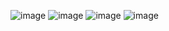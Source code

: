 ![image](https://github.com/TamarVilner/Guessing-game/assets/144704638/b8e83d32-ac1e-40e6-a65c-9b8b1db10f38)
![image](https://github.com/TamarVilner/Guessing-game/assets/144704638/d741531f-1efa-4046-8848-1560fdf5290f)
![image](https://github.com/TamarVilner/Guessing-game/assets/144704638/4617e51b-279a-4b92-a1e1-9ffe82dc189e)
![image](https://github.com/TamarVilner/Guessing-game/assets/144704638/eee1f7ba-f838-41be-a396-f7ca65eb90fc)
